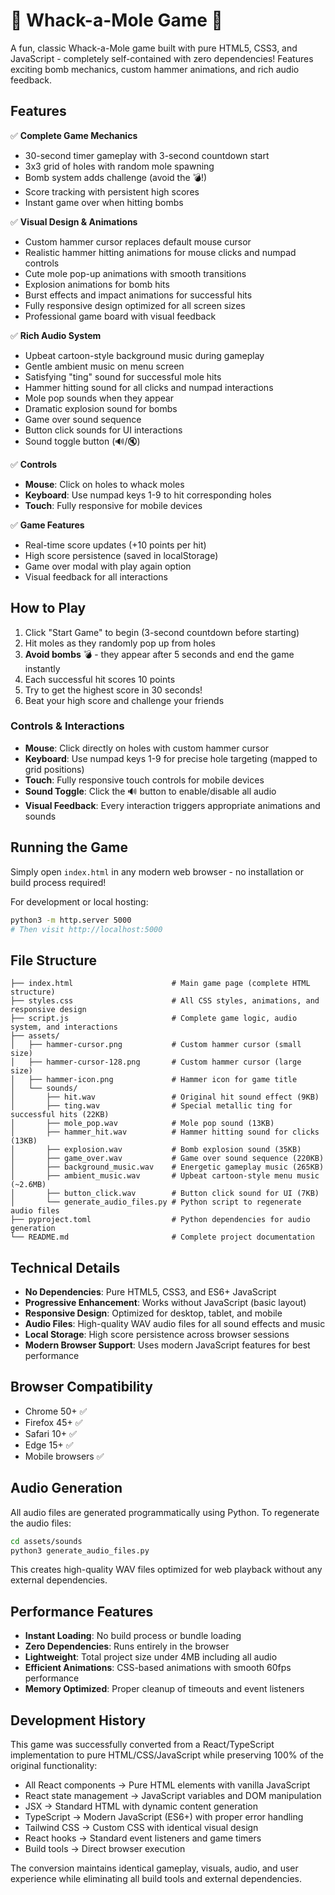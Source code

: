 # 🔨 Whack-a-Mole Game 🔨

A fun, classic Whack-a-Mole game built with pure HTML5, CSS3, and JavaScript - completely self-contained with zero dependencies! Features exciting bomb mechanics, custom hammer animations, and rich audio feedback.

## Features

✅ **Complete Game Mechanics**
- 30-second timer gameplay with 3-second countdown start
- 3x3 grid of holes with random mole spawning
- Bomb system adds challenge (avoid the 💣!)
- Score tracking with persistent high scores
- Instant game over when hitting bombs

✅ **Visual Design & Animations**
- Custom hammer cursor replaces default mouse cursor
- Realistic hammer hitting animations for mouse clicks and numpad controls
- Cute mole pop-up animations with smooth transitions
- Explosion animations for bomb hits
- Burst effects and impact animations for successful hits
- Fully responsive design optimized for all screen sizes
- Professional game board with visual feedback

✅ **Rich Audio System**
- Upbeat cartoon-style background music during gameplay
- Gentle ambient music on menu screen
- Satisfying "ting" sound for successful mole hits
- Hammer hitting sound for all clicks and numpad interactions
- Mole pop sounds when they appear
- Dramatic explosion sound for bombs
- Game over sound sequence
- Button click sounds for UI interactions
- Sound toggle button (🔊/🔇)

✅ **Controls**
- **Mouse**: Click on holes to whack moles
- **Keyboard**: Use numpad keys 1-9 to hit corresponding holes
- **Touch**: Fully responsive for mobile devices

✅ **Game Features**
- Real-time score updates (+10 points per hit)
- High score persistence (saved in localStorage)
- Game over modal with play again option
- Visual feedback for all interactions

## How to Play

1. Click "Start Game" to begin (3-second countdown before starting)
2. Hit moles as they randomly pop up from holes
3. **Avoid bombs** 💣 - they appear after 5 seconds and end the game instantly
4. Each successful hit scores 10 points
5. Try to get the highest score in 30 seconds!
6. Beat your high score and challenge your friends

### Controls & Interactions
- **Mouse**: Click directly on holes with custom hammer cursor
- **Keyboard**: Use numpad keys 1-9 for precise hole targeting (mapped to grid positions)
- **Touch**: Fully responsive touch controls for mobile devices
- **Sound Toggle**: Click the 🔊 button to enable/disable all audio
- **Visual Feedback**: Every interaction triggers appropriate animations and sounds

## Running the Game

Simply open `index.html` in any modern web browser - no installation or build process required!

For development or local hosting:
```bash
python3 -m http.server 5000
# Then visit http://localhost:5000
```

## File Structure

```
├── index.html                      # Main game page (complete HTML structure)
├── styles.css                      # All CSS styles, animations, and responsive design  
├── script.js                       # Complete game logic, audio system, and interactions
├── assets/
│   ├── hammer-cursor.png           # Custom hammer cursor (small size)
│   ├── hammer-cursor-128.png       # Custom hammer cursor (large size)
│   ├── hammer-icon.png             # Hammer icon for game title
│   └── sounds/
│       ├── hit.wav                 # Original hit sound effect (9KB)
│       ├── ting.wav                # Special metallic ting for successful hits (22KB)
│       ├── mole_pop.wav            # Mole pop sound (13KB)
│       ├── hammer_hit.wav          # Hammer hitting sound for clicks (13KB)
│       ├── explosion.wav           # Bomb explosion sound (35KB)
│       ├── game_over.wav           # Game over sound sequence (220KB)
│       ├── background_music.wav    # Energetic gameplay music (265KB)
│       ├── ambient_music.wav       # Upbeat cartoon-style menu music (~2.6MB)
│       ├── button_click.wav        # Button click sound for UI (7KB)
│       └── generate_audio_files.py # Python script to regenerate audio files
├── pyproject.toml                  # Python dependencies for audio generation
└── README.md                       # Complete project documentation
```

## Technical Details

- **No Dependencies**: Pure HTML5, CSS3, and ES6+ JavaScript
- **Progressive Enhancement**: Works without JavaScript (basic layout)
- **Responsive Design**: Optimized for desktop, tablet, and mobile
- **Audio Files**: High-quality WAV audio files for all sound effects and music
- **Local Storage**: High score persistence across browser sessions
- **Modern Browser Support**: Uses modern JavaScript features for best performance

## Browser Compatibility

- Chrome 50+ ✅
- Firefox 45+ ✅  
- Safari 10+ ✅
- Edge 15+ ✅
- Mobile browsers ✅

## Audio Generation

All audio files are generated programmatically using Python. To regenerate the audio files:

```bash
cd assets/sounds
python3 generate_audio_files.py
```

This creates high-quality WAV files optimized for web playback without any external dependencies.

## Performance Features

- **Instant Loading**: No build process or bundle loading
- **Zero Dependencies**: Runs entirely in the browser
- **Lightweight**: Total project size under 4MB including all audio
- **Efficient Animations**: CSS-based animations with smooth 60fps performance
- **Memory Optimized**: Proper cleanup of timeouts and event listeners

## Development History

This game was successfully converted from a React/TypeScript implementation to pure HTML/CSS/JavaScript while preserving 100% of the original functionality:

- All React components → Pure HTML elements with vanilla JavaScript
- React state management → JavaScript variables and DOM manipulation
- JSX → Standard HTML with dynamic content generation
- TypeScript → Modern JavaScript (ES6+) with proper error handling
- Tailwind CSS → Custom CSS with identical visual design
- React hooks → Standard event listeners and game timers
- Build tools → Direct browser execution

The conversion maintains identical gameplay, visuals, audio, and user experience while eliminating all build tools and external dependencies.